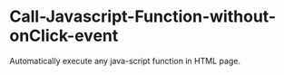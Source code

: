 # Call-Javascript-Function-without-onClick-event
Automatically execute any java-script function in HTML page. 

